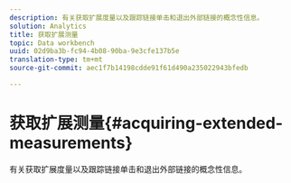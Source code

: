 ```yaml
---
description: 有关获取扩展度量以及跟踪链接单击和退出外部链接的概念性信息。
solution: Analytics
title: 获取扩展测量
topic: Data workbench
uuid: 02d9ba3b-fc94-4b08-90ba-9e3cfe137b5e
translation-type: tm+mt
source-git-commit: aec1f7b14198cdde91f61d490a235022943bfedb

---
```



# 获取扩展测量{#acquiring-extended-measurements}

有关获取扩展度量以及跟踪链接单击和退出外部链接的概念性信息。

